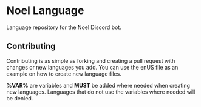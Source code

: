 # Noel Language
Language repository for the Noel Discord bot.

## Contributing
Contributing is as simple as forking and creating a pull request with changes or new languages you add. You can use the enUS file as an example on how to create new language files.

**%VAR%** are variables and **MUST** be added where needed when creating new languages. Languages that do not use the variables where needed will be denied.
